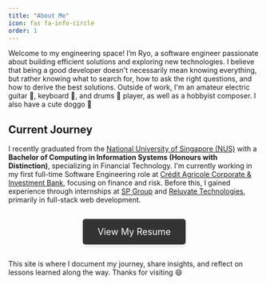 ```yaml
---
title: "About Me"
icon: fas fa-info-circle
order: 1
---
```


Welcome to my engineering space! I’m Ryo, a software engineer passionate about building efficient solutions and exploring new technologies. I believe that being a good developer doesn't necessarily mean knowing everything, but rather knowing what to search for, how to ask the right questions, and how to derive the best solutions. Outside of work, I'm an amateur electric guitar :guitar:, keyboard :musical_keyboard:, and drums 🥁 player, as well as a hobbyist composer. I also have a cute doggo :dog:

## Current Journey

I recently graduated from the <a href="https://www.linkedin.com/school/national-university-of-singapore/" target="_blank">National University of Singapore (NUS)</a> with a **Bachelor of Computing in Information Systems (Honours with Distinction)**, specializing in Financial Technology. I'm currently working in my first full-time Software Engineering role at <a href="https://www.linkedin.com/company/credit-agricole-cib/mycompany/" target="_blank">Crédit Agricole Corporate & Investment Bank</a>, focusing on finance and risk. Before this, I gained experience through internships at <a href="https://www.linkedin.com/company/singapore-power-ltd/" target="_blank">SP Group</a> and <a href="https://www.linkedin.com/company/reluvate/" target="_blank">Reluvate Technologies</a>, primarily in full-stack web development.

<div style="text-align: center; margin: 45px 0;">
  <a href="/assets/resume-ryo-wijaya.pdf" class="btn" style="background-color: #333; color: #fff; padding: 15px 30px; font-size: 18px; text-decoration: none; border-radius: 5px; box-shadow: 0px 4px 6px rgba(0, 0, 0, 0.1);" target="_blank">
    <i class="fas fa-file-pdf"></i> View My Resume
  </a>
</div>

This site is where I document my journey, share insights, and reflect on lessons learned along the way. Thanks for visiting :smile:
